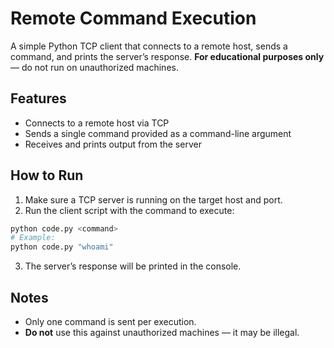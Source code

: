 # Remote Command Execution

A simple Python TCP client that connects to a remote host, sends a command, and prints the server’s response. **For educational purposes only** — do not run on unauthorized machines.

## Features

* Connects to a remote host via TCP
* Sends a single command provided as a command-line argument
* Receives and prints output from the server

## How to Run

1. Make sure a TCP server is running on the target host and port.
2. Run the client script with the command to execute:

```bash
python code.py <command>
# Example:
python code.py "whoami"
```

3. The server’s response will be printed in the console.

## Notes

* Only one command is sent per execution.
* **Do not** use this against unauthorized machines — it may be illegal.
